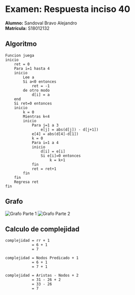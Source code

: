 # Examen: Respuesta inciso 40

**Alumno:** Sandoval Bravo Alejandro  
**Matrícula:** S18012132

## Algoritmo

```pseint
Funcion juega
inicio
    ret = 0
    Para i=1 hasta 4
    inicio
        Lee a
        Si a<0 entonces
            ret = -1
        de otro modo
            d[i] = a
    end
    Si ret=0 entonces
    inicio
        k = 0
        Mientras k<4
        inicio
            Para j=1 a 3
                e[j] = abs(d[j]) - d[j+1])
            e[4] = abs(d[4]-d[1])
            k = 0
            Para i=1 a 4
            inicio
                d[i] = e[i]
                Si e[i]=0 entonces
                    k = k+1
            fin
            ret = ret+1
        fin
    fin
    Regresa ret
fin
```

## Grafo

![Grafo Parte 1][GRAF]
![Grafo Parte 2][GRAP]


[GRAF]: grafo_1.jpeg "Grafo 1.1"
[GRAP]: grafo_2.jpeg "Grafo 1.2"

## Calculo de complejidad

```
complejidad = rr + 1
            = 6 + 1
            = 7

complejidad = Nodos Predicado + 1
            = 6 + 1
            = 7 + 1

complejidad = Aristas - Nodos + 2
            = 31 - 26 + 2
            = 33 - 26
            = 7
```
